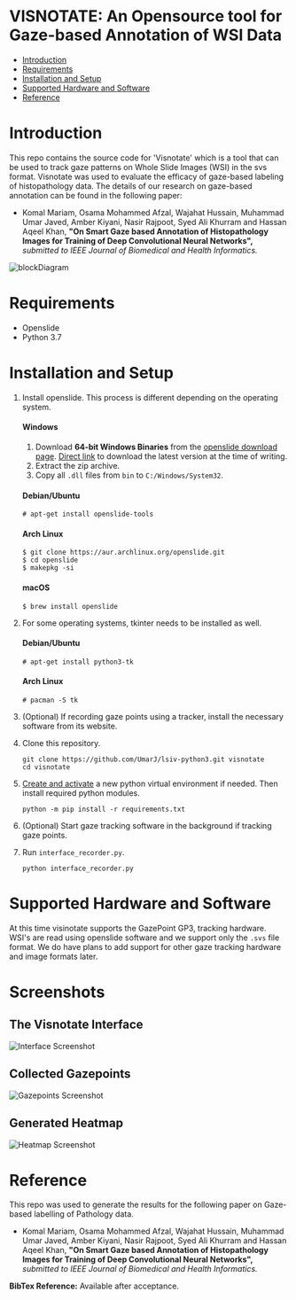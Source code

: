 # VISNOTATE: An Opensource tool for Gaze-based Annotation of WSI Data

* [Introduction](#introduction)
* [Requirements](#requirements)
* [Installation and Setup](#installation-and-setup)
* [Supported Hardware and Software](#supported-hardware-and-software)
* [Reference](#reference)

# Introduction
This repo contains the source code for 'Visnotate' which is a tool that can be used to track gaze patterns on Whole Slide Images (WSI) in the svs format. Visnotate was used to evaluate the efficacy of gaze-based labeling of histopathology data. The details of our research on gaze-based annotation can be found in the following paper:

* Komal Mariam, Osama Mohammed Afzal, Wajahat Hussain, Muhammad Umar Javed, Amber Kiyani, Nasir Rajpoot, Syed Ali Khurram and Hassan Aqeel Khan, **"On Smart Gaze based Annotation of Histopathology Images for Training of Deep Convolutional Neural Networks",** *submitted to IEEE Journal of Biomedical and Health Informatics.*

![blockDiagram](../media/Visnotate%20Diagram.png?raw=true)

# Requirements
- Openslide
- Python 3.7

# Installation and Setup

1. Install openslide. This process is different depending on the operating system.

    #### Windows
    1. Download **64-bit Windows Binaries** from the [openslide download page](https://openslide.org/download/#windows-binaries). [Direct link](https://github.com/openslide/openslide-winbuild/releases/download/v20171122/openslide-win64-20171122.zip) to download the latest version at the time of writing.
    2. Extract the zip archive.
    3. Copy all `.dll` files from `bin` to `C:/Windows/System32`.

    #### Debian/Ubuntu
    ```console
    # apt-get install openslide-tools
    ```

    #### Arch Linux
    ```console
    $ git clone https://aur.archlinux.org/openslide.git
    $ cd openslide
    $ makepkg -si
    ```

    #### macOS
    ```console
    $ brew install openslide
    ```

2. For some operating systems, tkinter needs to be installed as well.

    #### Debian/Ubuntu
    ```console
    # apt-get install python3-tk
    ```

    #### Arch Linux
    ```console
    # pacman -S tk
    ```

3. (Optional) If recording gaze points using a tracker, install the necessary software from its website.

4. Clone this repository.

    ```
    git clone https://github.com/UmarJ/lsiv-python3.git visnotate
    cd visnotate
    ```

5. [Create and activate](https://docs.python.org/3/library/venv.html#creating-virtual-environments) a new python virtual environment if needed. Then install required python modules.
    ```
    python -m pip install -r requirements.txt
    ```

6. (Optional) Start gaze tracking software in the background if tracking gaze points.

7. Run `interface_recorder.py`.

    ```
    python interface_recorder.py
    ```

# Supported Hardware and Software
At this time visinotate supports the GazePoint GP3, tracking hardware. WSI's are read using openslide software and we support only the `.svs` file format. We do have plans to add support for other gaze tracking hardware and image formats later.

# Screenshots

## The Visnotate Interface
![Interface Screenshot](../media/sample-ui.png?raw=true)

## Collected Gazepoints
![Gazepoints Screenshot](../media/sample-gazepoints.png?raw=true)

## Generated Heatmap
![Heatmap Screenshot](../media/sample-heatmap.png?raw=true)

# Reference
This repo was used to generate the results for the following paper on Gaze-based labelling of Pathology data. 
   
* Komal Mariam, Osama Mohammed Afzal, Wajahat Hussain, Muhammad Umar Javed, Amber Kiyani, Nasir Rajpoot, Syed Ali Khurram and Hassan Aqeel Khan, **"On Smart Gaze based Annotation of Histopathology Images for Training of Deep Convolutional Neural Networks",** *submitted to IEEE Journal of Biomedical and Health Informatics.*


**BibTex Reference:** Available after acceptance.
